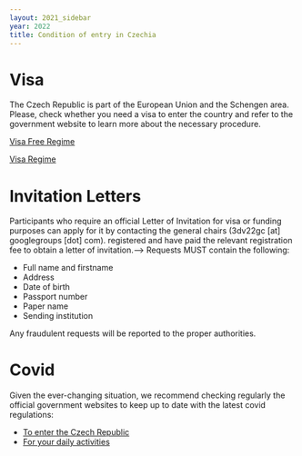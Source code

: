 ```yaml
---
layout: 2021_sidebar
year: 2022
title: Condition of entry in Czechia
---
```


# Visa
The Czech Republic is part of the European Union and the Schengen area.
Please, check whether you need a visa to enter the country and refer to the
government website to learn more about the necessary procedure.


[Visa Free Regime](https://www.mzv.cz/jnp/en/information_for_aliens/short_stay_visa/list_of_states_whose_citizens_are_exempt/index.html)

[Visa Regime](https://www.mzv.cz/jnp/en/information_for_aliens/short_stay_visa/list_of_states_whose_citizens_are/index.html)

# Invitation Letters

Participants who require an official Letter of Invitation for visa or funding
purposes can apply for it by contacting the general chairs
(3dv22gc [at] googlegroups [dot] com). 
registered and have paid the relevant registration fee to obtain a letter of
invitation.-->
Requests MUST contain the following:

- Full name and firstname
- Address
- Date of birth
- Passport number
- Paper name
- Sending institution

Any fraudulent requests will be reported to the proper authorities.


# Covid

Given the ever-changing situation, we recommend checking regularly the official
government websites to keep up to date with the latest covid
regulations:
- [To enter the Czech Republic](https://www.mvcr.cz/mvcren/article/coronavirus-information-of-moi.aspx)
- [For your daily activities](https://covid.gov.cz/en/)
